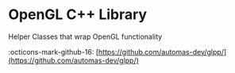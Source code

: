 # OpenGL C++ Library

Helper Classes that wrap OpenGL functionality

:octicons-mark-github-16: [https://github.com/automas-dev/glpp/](https://github.com/automas-dev/glpp/)
